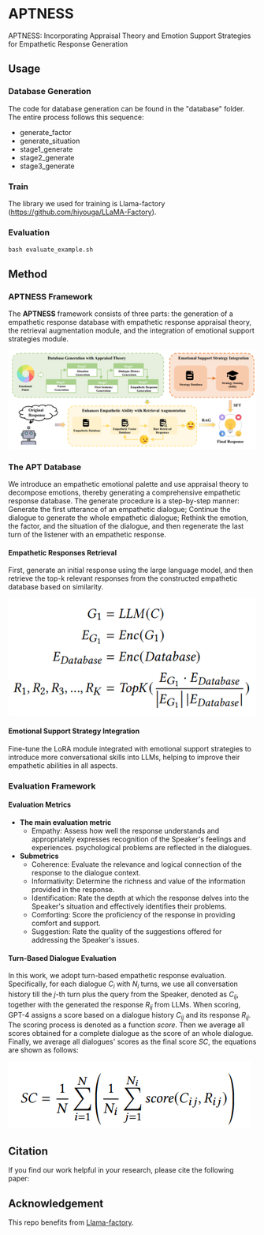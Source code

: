 # APTNESS
APTNESS: Incorporating Appraisal Theory and Emotion Support Strategies for Empathetic Response Generation

## Usage

### Database Generation
The code for database generation can be found in the "database" folder. The entire process follows this sequence:
* generate_factor
* generate_situation
* stage1_generate
* stage2_generate
* stage3_generate

### Train
The library we used for training is Llama-factory (https://github.com/hiyouga/LLaMA-Factory).

### Evaluation
```
bash evaluate_example.sh
```

## Method

### APTNESS Framework

The **APTNESS** framework consists of three parts: the generation of a empathetic response database with empathetic response appraisal theory, the retrieval augmentation module, and the integration of emotional support strategies module.

![model](Fig/model.png)


### The APT Database

We introduce an empathetic emotional palette and use appraisal theory to decompose emotions, thereby generating a comprehensive empathetic response database. The generate procedure is a step-by-step manner: 
Generate the first utterance of an empathetic dialogue; 
Continue the dialogue to generate the whole empathetic dialogue; 
Rethink the emotion, the factor, and the situation of the dialogue, and then regenerate the last turn of the listener with an empathetic response.

#### Empathetic Responses Retrieval

First, generate an initial response using the large language model, and then retrieve the top-k relevant responses from the constructed empathetic database based on similarity.

![retrieve](Fig/retrieve.png)

#### Emotional Support Strategy Integration

Fine-tune the LoRA module integrated with emotional support strategies to introduce more conversational skills into LLMs, helping to improve their empathetic abilities in all aspects.


### Evaluation Framework

#### Evaluation Metrics

* **The main evaluation metric**
  * Empathy: Assess how well the response understands and appropriately expresses recognition of the Speaker's feelings and experiences.
psychological problems are reflected in the dialogues.
* **Submetrics**
  * Coherence: Evaluate the relevance and logical connection of the response to the dialogue context.
  * Informativity: Determine the richness and value of the information provided in the response.
  * Identification: Rate the depth at which the response delves into the Speaker's situation and effectively identifies their problems.
  * Comforting: Score the proficiency of the response in providing comfort and support.
  * Suggestion: Rate the quality of the suggestions offered for addressing the Speaker's issues.

#### Turn-Based Dialogue Evaluation

In this work, we adopt turn-based empathetic response evaluation. Specifically, for each dialogue $C_i$ with $N_i$ turns, we use all conversation history till the $j$-th turn plus the query from the Speaker, denoted as $C_{ij}$, together with the generated the response $R_{ij}$ from LLMs. 
When scoring, GPT-4 assigns a score based on a dialogue history $C_{ij}$ and its response $R_{ij}$.
The scoring process is denoted as a function $\textit{score}$. 
Then we average all scores obtained for a complete dialogue as the score of an whole dialogue. 
Finally, we average all dialogues' scores as the final score $SC$, the equations are shown as follows:

![score](Fig/score.png)

## Citation

If you find our work helpful in your research, please cite the following paper:

## Acknowledgement

This repo benefits from [Llama-factory](https://github.com/hiyouga/LLaMA-Factory).

